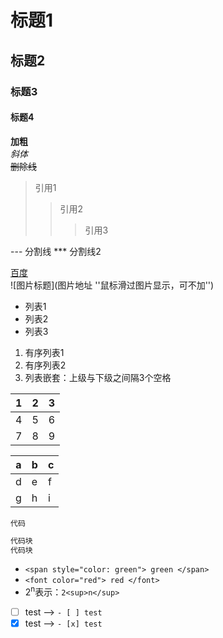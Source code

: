 # 标题1
## 标题2
### 标题3
#### 标题4

**加粗**  
*斜体*  
~~删除线~~

> 引用1
>> 引用2
>>> 引用3

--- 分割线
*** 分割线2

[百度](http://baidu.com)  
![图片标题](图片地址 ''鼠标滑过图片显示，可不加'')  

- 列表1
- 列表2
- 列表3
  
1. 有序列表1
2. 有序列表2
3. 列表嵌套：上级与下级之间隔3个空格

1|2|3
:-|:-:|-:
4|5|6
7|8|9

|a|b|c|
|---|---|---|
|d|e|f|
|g|h|i|

`代码`
```python
代码块
代码块
```

- `<span style="color: green"> green </span>`
- `<font color="red"> red </font>`
- 2<sup>n</sup>表示：`2<sup>n</sup>`
- [ ] test --> `- [ ] test`
- [x] test --> `- [x] test`
